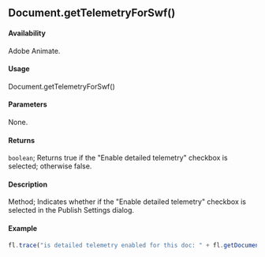 ## Document.getTelemetryForSwf()

#### Availability

Adobe Animate.

#### Usage

Document.getTelemetryForSwf()

#### Parameters

None.

#### Returns

`boolean`; Returns true if the "Enable detailed telemetry" checkbox is selected; otherwise false.

#### Description

Method; Indicates whether if the "Enable detailed telemetry" checkbox is selected in the Publish Settings dialog.

#### Example

```javascript
fl.trace("is detailed telemetry enabled for this doc: " + fl.getDocumentDOM().getTelemetryForSwf());
```
